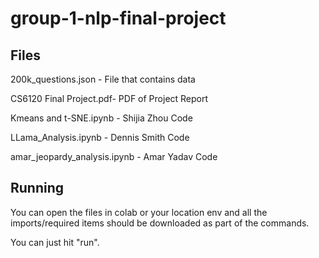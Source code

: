 # group-1-nlp-final-project

## Files

200k_questions.json - File that contains data

CS6120 Final Project.pdf- PDF of Project Report

Kmeans and t-SNE.ipynb - Shijia Zhou Code

LLama_Analysis.ipynb - Dennis Smith Code

amar_jeopardy_analysis.ipynb - Amar Yadav Code

## Running

You can open the files in colab or your location env and all the imports/required items should be downloaded as part of the commands.

You can just hit "run".
